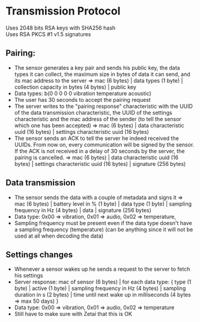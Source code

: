 # Transmission Protocol

Uses 2048 bits RSA keys with SHA256 hash<br />
Uses RSA PKCS #1 v1.5 signatures

## Pairing:

- The sensor generates a key pair and sends his public key, the data types it can collect, the maximum size in bytes of data it can send, and its mac address to the server => mac (6 bytes) | data types (1 byte) | collection capacity in bytes (4 bytes) | public key
- Data types: b(0 0 0 0 0 vibration temperature acoustic) 
- The user has 30 seconds to accept the pairing request
- The server writes to the "pairing response" characteristic with the UUID of the data transmission characteristic, the UUID of the settings characteristic and the mac address of the sender (to tell the sensor which one has been accepted) => mac (6 bytes) | data characteristic uuid (16 bytes) | settings characteristic uuid (16 bytes)
- The sensor sends an ACK to tell the server he indeed received the UUIDs. From now on, every communication will be signed by the sensor. If the ACK is not received in a delay of 30 seconds by the server, the pairing is cancelled. => mac (6 bytes) | data characteristic uuid (16 bytes) | settings characteristic uuid (16 bytes) | signature (256 bytes)

## Data transmission

- The sensor sends the data with a couple of metadata and signs it => mac (6 bytes) | battery level in % (1 byte) | data type (1 byte) | sampling frequency in Hz (4 bytes) | data | signature (256 bytes)
- Data type: 0x00 => vibration, 0x01 => audio, 0x02 => temperature,
- Sampling frequency must be present even if the data type doesn't have a sampling frequency (temperature) (can be anything since it will not be used at all when decoding the data)

## Settings changes

- Whenever a sensor wakes up he sends a request to the server to fetch his settings
- Server response: mac of sensor (6 bytes) | for each data type: { type (1 byte) | active (1 byte) | sampling frequency in Hz (4 bytes) | sampling duration in s (2 bytes) | time until next wake up in milliseconds (4 bytes => max 50 days) }
- Data type: 0x00 => vibration, 0x01 => audio, 0x02 => temperature
- Still have to make sure with Zetai that this is OK
